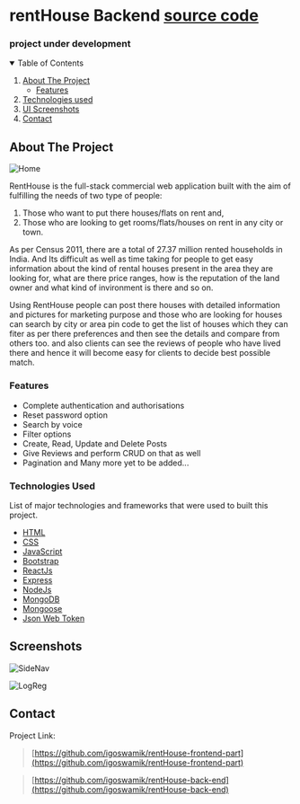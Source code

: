 # rentHouse Backend [source code](https://github.com/igoswamik/rentHouse-back-end)

### project under development



<!-- TABLE OF CONTENTS -->
<details open="open">
  <summary>Table of Contents</summary>
  <ol>
    <li>
      <a href="#about-the-project">About The Project</a>
      <ul>
        <li><a href="#features">Features</a></li>
      </ul>
    </li>
    <li>
      <a href="#technologies-used">Technologies used</a>
    </li>
    <li><a href="#screenshots">UI Screenshots</a></li>
    <li><a href="#contact">Contact</a></li>
  </ol>
</details>



<!-- ABOUT THE PROJECT -->
## About The Project

![Home](https://user-images.githubusercontent.com/51289274/132837190-49d134cd-4592-4d0c-b0c0-fbb62bf79ecf.png)

RentHouse is the full-stack commercial web application built with the aim of fulfilling the needs of two type of people:
1) Those who want to put there houses/flats on rent and,
2) Those who are looking to get rooms/flats/houses on rent in any city or town.

As per Census 2011, there are a total of 27.37 million rented households in India. And Its difficult as well as time taking for people to get easy information about the kind of rental houses present in the area they are looking for, what are there price ranges, how is the reputation of the land owner and what kind of invironment is there and so on.

Using RentHouse people can post there houses with detailed information and pictures for marketing purpose and those who are looking for houses can search by city or area pin code to get the list of houses which they can fiter as per there preferences and then see the details and compare from others too. and also clients can see the reviews of people who have lived there and hence it will become easy for clients to decide best possible match.

### Features
- Complete authentication and authorisations
- Reset password option
- Search by voice
- Filter options
- Create, Read, Update and Delete Posts
- Give Reviews and perform CRUD on that as well
- Pagination
and Many more yet to be added...


### Technologies Used

List of major technologies and frameworks that were used to built this project.
* [HTML](https://html.com/)
* [CSS](https://developer.mozilla.org/en-US/docs/Web/CSS)
* [JavaScript](https://www.javascript.com/)
* [Bootstrap](https://getbootstrap.com)
* [ReactJs](https://reactjs.org/)
* [Express](https://expressjs.com/)
* [NodeJs](https://nodejs.org/en/)
* [MongoDB](https://www.mongodb.com/)
* [Mongoose](https://mongoosejs.com/docs/)
* [Json Web Token](https://jwt.io/)


## Screenshots

![SideNav](https://user-images.githubusercontent.com/51289274/132853943-6a2bc4f6-7552-485a-aeeb-0d3311240567.png)

![LogReg](https://user-images.githubusercontent.com/51289274/132853923-7ab8f00e-687e-42a9-a4d3-20bf02b63860.png)


<!-- CONTACT -->
## Contact

Project Link:
> [https://github.com/igoswamik/rentHouse-frontend-part](https://github.com/igoswamik/rentHouse-frontend-part)

> [https://github.com/igoswamik/rentHouse-back-end](https://github.com/igoswamik/rentHouse-back-end)


